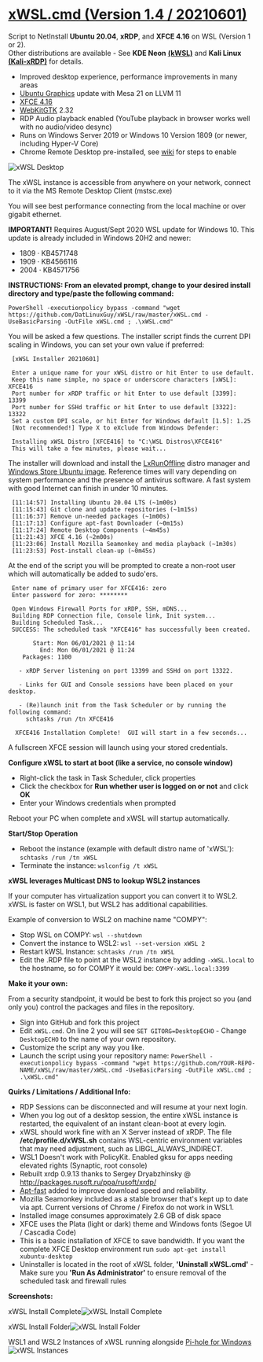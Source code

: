 # [xWSL.cmd (Version 1.4 / 20210601)](https://github.com/DesktopECHO/xWSL)

Script to NetInstall **Ubuntu 20.04**, **xRDP**, and **XFCE 4.16** on WSL (Version 1 or 2).  
Other distributions are available - See **KDE Neon** [**(kWSL)**](https://github.com/DesktopECHO/kWSL) and **Kali Linux** [**(Kali-xRDP)**](https://github.com/DesktopECHO/Kali-xRDP) for details.

* Improved desktop experience, performance improvements in many areas
* [Ubuntu Graphics](https://launchpad.net/~oibaf/+archive/ubuntu/graphics-drivers) update with Mesa 21 on LLVM 11 
* [XFCE 4.16](https://launchpad.net/~xubuntu-dev/+archive/ubuntu/staging)
* [WebKitGTK](https://webkit.org/) 2.32
* RDP Audio playback enabled (YouTube playback in browser works well with no audio/video desync)
* Runs on Windows Server 2019 or Windows 10 Version 1809 (or newer, including Hyper-V Core)
* Chrome Remote Desktop pre-installed, see [wiki](https://github.com/DesktopECHO/xWSL/wiki/Enable-Chrome-Remote-Desktop) for steps to enable

![xWSL Desktop](https://user-images.githubusercontent.com/33142753/94092529-687a1b80-fdf1-11ea-9e3b-bfbb6228e893.png)

The xWSL instance is accessible from anywhere on your network, connect to it via the MS Remote Desktop Client (mstsc.exe) 

You will see best performance connecting from the local machine or over gigabit ethernet.

**IMPORTANT!**  Requires August/Sept 2020 WSL update for Windows 10.  This update is already included in Windows 20H2 and newer:

* 1809  · KB4571748
* 1909  · KB4566116
* 2004  · KB4571756

**INSTRUCTIONS:  From an elevated prompt, change to your desired install directory and type/paste the following command:**

    PowerShell -executionpolicy bypass -command "wget https://github.com/DatLinuxGuy/xWSL/raw/master/xWSL.cmd -UseBasicParsing -OutFile xWSL.cmd ; .\xWSL.cmd"

You will be asked a few questions.  The installer script finds the current DPI scaling in Windows, you can set your own value if preferred:

     [xWSL Installer 20210601]

     Enter a unique name for your xWSL distro or hit Enter to use default.
     Keep this name simple, no space or underscore characters [xWSL]: XFCE416
     Port number for xRDP traffic or hit Enter to use default [3399]: 13399
     Port number for SSHd traffic or hit Enter to use default [3322]: 13322
     Set a custom DPI scale, or hit Enter for Windows default [1.5]: 1.25
     [Not recommended!] Type X to eXclude from Windows Defender:

     Installing xWSL Distro [XFCE416] to "C:\WSL Distros\XFCE416"
     This will take a few minutes, please wait...

The installer will download and install the [LxRunOffline](https://github.com/DDoSolitary/LxRunOffline) distro manager and [Windows Store Ubuntu image](https://www.microsoft.com/en-bm/p/ubuntu/9nblggh4msv6?).  Reference times will vary depending on system performance and the presence of antivirus software.  A fast system with good Internet can finish in under 10 minutes. 

     [11:14:57] Installing Ubuntu 20.04 LTS (~1m00s)
     [11:15:43] Git clone and update repositories (~1m15s)
     [11:16:37] Remove un-needed packages (~1m00s)
     [11:17:13] Configure apt-fast Downloader (~0m15s)
     [11:17:24] Remote Desktop Components (~4m45s)
     [11:21:43] XFCE 4.16 (~2m00s)
     [11:23:06] Install Mozilla Seamonkey and media playback (~1m30s)
     [11:23:53] Post-install clean-up (~0m45s)
   
At the end of the script you will be prompted to create a non-root user which will automatically be added to sudo'ers.

     Enter name of primary user for XFCE416: zero
     Enter password for zero: ********

     Open Windows Firewall Ports for xRDP, SSH, mDNS...
     Building RDP Connection file, Console link, Init system...
     Building Scheduled Task...
     SUCCESS: The scheduled task "XFCE416" has successfully been created.
     
           Start: Mon 06/01/2021 @ 11:14
             End: Mon 06/01/2021 @ 11:24
        Packages: 1100

       - xRDP Server listening on port 13399 and SSHd on port 13322.

       - Links for GUI and Console sessions have been placed on your desktop.

       - (Re)launch init from the Task Scheduler or by running the following command:
         schtasks /run /tn XFCE416
     
      XFCE416 Installation Complete!  GUI will start in a few seconds...

A fullscreen XFCE session will launch using your stored credentials. 

**Configure xWSL to start at boot (like a service, no console window)**

* Right-click the task in Task Scheduler, click properties
* Click the checkbox for **Run whether user is logged on or not** and click **OK**
* Enter your Windows credentials when prompted
 
Reboot your PC when complete and xWSL will startup automatically.

**Start/Stop Operation**

* Reboot the instance (example with default distro name of 'xWSL'): ````schtasks /run /tn xWSL```` 
* Terminate the instance: ````wslconfig /t xWSL````

**xWSL leverages Multicast DNS to lookup WSL2 instances**

If your computer has virtualization support you can convert it to WSL2.  xWSL is faster on WSL1, but WSL2 has additional capabilities. 

Example of conversion to WSL2 on machine name "COMPY":
 - Stop WSL on COMPY:
    ````wsl --shutdown````
 - Convert the instance to WSL2:
    ````wsl --set-version xWSL 2````
 - Restart kWSL Instance:
    ````schtasks /run /tn xWSL````
 - Edit the .RDP file to point at the WSL2 instance by adding ````-xWSL.local```` to the hostname, so for COMPY it would be:
    ````COMPY-xWSL.local:3399````

**Make it your own:**

From a security standpoint, it would be best to fork this project so you (and only you) control the packages and files in the repository.

- Sign into GitHub and fork this project
- Edit ```xWSL.cmd```.  On line 2 you will see ```SET GITORG=DesktopECHO``` - Change ```DesktopECHO``` to the name of your own repository.
- Customize the script any way you like.
- Launch the script using your repository name:
 ```PowerShell -executionpolicy bypass -command "wget https://github.com/YOUR-REPO-NAME/xWSL/raw/master/xWSL.cmd -UseBasicParsing -OutFile xWSL.cmd ; .\xWSL.cmd"```

**Quirks / Limitations / Additional Info:**

* RDP Sessions can be disconnected and will resume at your next login.
* When you log out of a desktop session, the entire xWSL instance is restarted, the equivalent of an instant clean-boot at every login.
* xWSL should work fine with an X Server instead of xRDP. The file **/etc/profile.d/xWSL.sh** contains WSL-centric environment variables that may need adjustment, such as LIBGL_ALWAYS_INDIRECT.
* WSL1 Doesn't work with PolicyKit. Enabled gksu for apps needing elevated rights (Synaptic, root console)
* Rebuilt xrdp 0.9.13 thanks to Sergey Dryabzhinsky @ http://packages.rusoft.ru/ppa/rusoft/xrdp/
* [Apt-fast](https://github.com/ilikenwf/apt-fast) added to improve download speed and reliability.
* Mozilla Seamonkey included as a stable browser that's kept up to date via apt.  Current versions of Chrome / Firefox do not work in WSL1.
* Installed image consumes approximately 2.6 GB of disk space
* XFCE uses the Plata (light or dark) theme and Windows fonts (Segoe UI / Cascadia Code)
* This is a basic installation of XFCE to save bandwidth.  If you want the complete XFCE Desktop environment run `sudo apt-get install xubuntu-desktop`
* Uninstaller is located in the root of xWSL folder, **'Uninstall xWSL.cmd'** - Make sure you **'Run As Administrator'** to ensure removal of the scheduled task and firewall rules

**Screenshots:**

xWSL Install Complete![xWSL Install Complete](https://user-images.githubusercontent.com/33142753/98679083-dcd33480-2335-11eb-98f2-d03114d7b2fd.png)

xWSL Install Folder![xWSL Install Folder](https://user-images.githubusercontent.com/33142753/98679263-215ed000-2336-11eb-8d06-5463f0614e87.png)

WSL1 and WSL2 Instances of xWSL running alongside [Pi-hole for Windows](https://github.com/DesktopECHO/Pi-Hole-for-WSL1)![xWSL Instances](https://user-images.githubusercontent.com/33142753/98769992-8d354d00-23b7-11eb-872b-9f6a622163a5.png)
